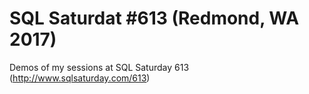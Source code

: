 # SQL Saturdat #613 (Redmond, WA 2017)

Demos of my sessions at SQL Saturday 613 (http://www.sqlsaturday.com/613)
